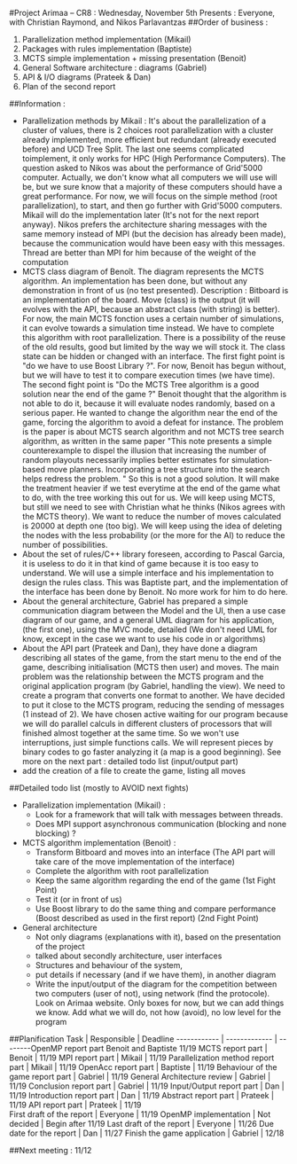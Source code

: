 #Project Arimaa – CR8 : Wednesday, November 5th
Presents : Everyone, with Christian Raymond, and Nikos Parlavantzas
##Order of business :
1. Parallelization method implementation (Mikail)
2. Packages with rules implementation (Baptiste)
3. MCTS simple implementation + missing presentation (Benoit)
4. General Software architecture : diagrams (Gabriel)
5. API & I/O diagrams (Prateek & Dan)
6. Plan of the second report

##Information :
- Parallelization methods by Mikail : It's about the parallelization of a cluster of values, there is 2 choices  root parallelization with a cluster already implemented, more efficient but redundant (already executed before) and UCD Tree Split. The last one seems complicated toimplement, it only works for HPC (High Performance Computers). The question asked to Nikos was about the performance of Grid'5000 computer. Actually, we don't know what all computers we will use will be, but we sure know that a majority of these computers should have a great performance. For now, we will focus on the simple method (root parallelization), to start, and then go further with Grid'5000 computers. Mikail will do the implementation later (It's not for the next report anyway). Nikos prefers the architecture sharing messages with the same memory instead of MPI (but the decision has already been made), because the communication would have been easy with this messages. Thread are better than MPI for him because of the weight of the computation
- MCTS class diagram of Benoît. The diagram represents the MCTS algorithm. An implementation has been done, but without any demonstration in front of us (no test presented). Description : Bitboard is an implementation of the board. Move (class) is the output (it will evolves with the API, because an abstract class (with string) is better). For now, the main MCTS fonction uses a certain number of simulations, it can evolve towards a simulation time instead. We have to complete this algorithm with root parallelization. There is a possibility of the reuse of the old results, good but limited by the way we will stock it. The class state can be hidden or changed with an interface. The first fight point is "do we have to use Boost Library ?". For now, Benoit has begun without, but we will have to test it to compare execution times (we have time). The second fight point is "Do the MCTS Tree algorithm is a good solution near the end of the game ?" Benoit thought that the algorithm is not able to do it, because it will evaluate nodes randomly, based on a serious paper. He wanted to change the algorithm near the end of the game, forcing the algorithm to avoid a defeat for instance. The problem is the paper is about MCTS search algorithm and not MCTS tree search algorithm, as written in the same paper 	"This note presents a simple counterexample to dispel the illusion that increasing the
		number of random playouts necessarily implies better estimates for simulation-based
		move planners. Incorporating a tree structure into the search helps redress the problem. "
	So this is not a good solution. It will make the treatment heavier if we test everytime at the 	end of the game what to do, with the tree working this out for us. We will keep using MCTS, 	but still we need to see with Christian what he thinks (Nikos agrees with the MCTS theory).
	We want to reduce the number of moves calculated is 20000 at depth one (too big).
	We will keep using the idea of deleting the nodes with the less probability (or the more for 	the AI) to reduce the number of possibilities.
- About the set of rules/C++ library foreseen, according to Pascal Garcia, it is useless to do it in that kind of game because it is too easy to understand. We will use a simple interface and his implementation to design the rules class. This was Baptiste part, and the implementation of the interface has been done by Benoit. No more work for him to do here.
- About the general architecture, Gabriel has prepared a simple communication diagram between the Model and the UI, then a use case diagram of our game, and a general UML diagram for his application, (the first one), using the MVC mode, detailed (We don't need UML for know, except in the case we want to use his code in or algorithms)
- About the API part (Prateek and Dan), they have done a diagram describing all states of the game, from the start menu to the end of the game, describing initialisation (MCTS then user) and moves. The main problem was the relationship between the MCTS program and the original application program (by Gabriel, handling the view). We need to create a program that converts one format to another. We have decided to put it close to the MCTS program, reducing the sending of messages (1 instead of 2).
We have chosen active waiting for our program because we will do parallel calculs in different clusters of processors that will finished almost together at the same time. So we won't use interruptions, just simple functions calls.
We will represent pieces by binary codes to go faster analyzing it (a map is a good beginning). See more on the next part : detailed todo list (input/output part)
- add the creation of a file to create the game, listing all moves

##Detailed todo list (mostly to AVOID next fights)
- Parallelization implementation (Mikail) :
	- Look for a framework that will talk with messages between threads. 
	- Does MPI support asynchronous communication (blocking and none blocking) ?
- MCTS algorithm implementation (Benoit) : 
	- Transform Bitboard and moves into an interface (The API part will take care of the move implementation of the interface)
	- Complete the algorithm with root parallelization
	- Keep the same algorithm regarding the end of the game (1st Fight Point)
	- Test it (or in front of us)
	- Use Boost library to do the same thing and compare performance (Boost described as used in the first report) (2nd Fight Point)
- General architecture
	- Not only diagrams (explanations with it), based on the presentation of the project
	- talked about secondly architecture, user interfaces
	- Structures and behaviour of the system, 
	- put details if necessary (and if we have them), in another diagram
	- Write the input/output of the diagram for the competition between two computers (user of not), using network (find the protocole). Look on Arimaa website. Only boxes for now, but we can add things we know. Add what we will do, not how (avoid), no low level for the program


##Planification
Task		|						Responsible	|	Deadline
------------ | ------------- | --------OpenMP report part							Benoit	and Baptiste	11/19
MCTS report part					 | 		Benoit		 | 	11/19
MPI report part						 | 	Mikail		 | 	11/19
Parallelization method report part		 | 			Mikail		 | 	11/19
OpenAcc report part						 | 	Baptiste	 | 	11/19
Behaviour of the game report part		 | 			Gabriel	 | 	11/19
General Architecture review				 | 		Gabriel	 | 	11/19
Conclusion report part					 | 	Gabriel	 | 	11/19
Input/Output report part				 | 		Dan	 | 		11/19
Introduction report part				 | 		Dan		 | 	11/19
Abstract report part					 | 		Prateek	 | 	11/19
API report part							 | Prateek	 | 	11/19	
First draft of the report				 | 		Everyone	 | 	11/19
OpenMP implementation					 | 	Not decided	 | Begin after 11/19
Last draft of the report				 | 		Everyone	 | 	11/26
Due date for the report					 | 	Dan			 | 11/27
Finish the game application			 | 		Gabriel	 | 	12/18

##Next meeting : 11/12
